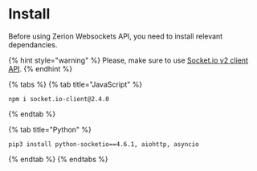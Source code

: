 # Install

Before using Zerion Websockets API, you need to install relevant dependancies. 

{% hint style="warning" %}
Please, make sure to use [Socket.io v2 client API](https://socket.io/docs/v2/client-api/). 
{% endhint %}

{% tabs %}
{% tab title="JavaScript" %}
```text
npm i socket.io-client@2.4.0
```
{% endtab %}

{% tab title="Python" %}
```
pip3 install python-socketio==4.6.1, aiohttp, asyncio
```
{% endtab %}
{% endtabs %}



